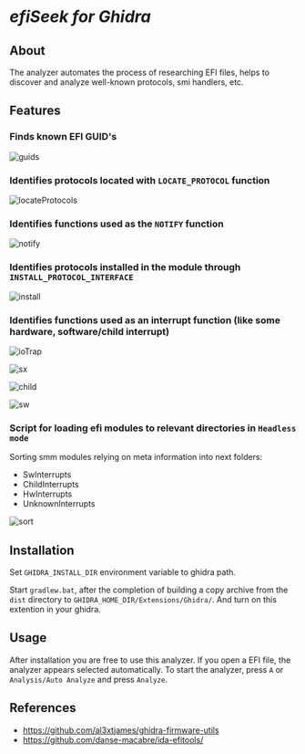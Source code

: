 # ***efiSeek for Ghidra***

## About

The analyzer automates the process of researching EFI files, helps to discover and analyze well-known protocols, smi handlers, etc.

## Features

### Finds known EFI GUID's

![guids](./img/guids.png)

### Identifies protocols located with `LOCATE_PROTOCOL` function

![locateProtocols](./img/locateProtocols.png)

### Identifies functions used as the `NOTIFY` function

![notify](./img/notify.png)

### Identifies protocols installed in the module through `INSTALL_PROTOCOL_INTERFACE`

![install](./img/install.png)

### Identifies functions used as an interrupt function (like some hardware, software/child interrupt)

![ioTrap](./img/ioTrap.png)

![sx](./img/sx.png)

![child](./img/child.png)

![sw](./img/sw.png)

### Script for loading efi modules to relevant directories in `Headless mode`

Sorting smm modules relying on meta information into next folders:

* SwInterrupts
* ChildInterrupts
* HwInterrupts
* UnknownInterrupts

![sort](img/sort.png)

## Installation

Set `GHIDRA_INSTALL_DIR` environment variable to ghidra path.

Start `gradlew.bat`, after the completion of building a copy archive from the `dist` directory to `GHIDRA_HOME_DIR/Extensions/Ghidra/`.
And turn on this extention in your ghidra.

## Usage

After installation you are free to use this analyzer. If you open a EFI file, the analyzer appears selected automatically.
To start the analyzer, press `A` or `Analysis/Auto Analyze` and press `Analyze`.

## References

* https://github.com/al3xtjames/ghidra-firmware-utils
* https://github.com/danse-macabre/ida-efitools/
